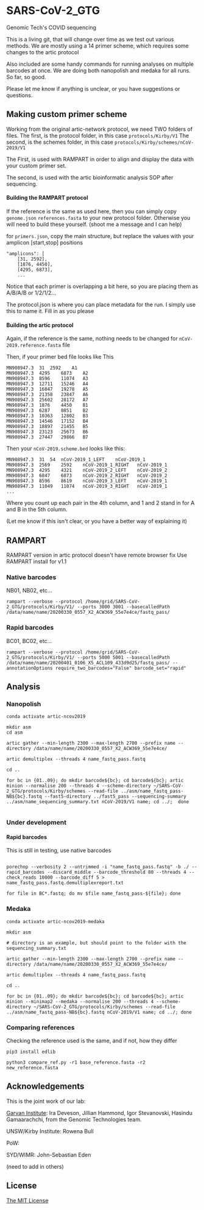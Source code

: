 # SARS-CoV-2_GTG
Genomic Tech's COVID sequencing

This is a living git, that will change over time as we test out various methods.
We are mostly using a 14 primer scheme, which requires some changes to the artic protocol

Also included are some handy commands for running analyses on multiple barcodes at once.
We are doing both nanopolish and medaka for all runs. So far, so good.

Please let me know if anything is unclear, or you have suggestions or questions.


## Making custom primer scheme

Working from the original artic-network protocol, we need TWO folders of files.
The first, is the protocol folder, in this case `protocols/Kirby/V1`
The second, is the schemes folder, in this case `protocols/Kirby/schemes/nCoV-2019/V1`

The First, is used with RAMPART in order to align and display the data with your custom primer set.

The second, is used with the artic bioinformatic analysis SOP after sequencing.

#### Building the RAMPART protocol

If the reference is the same as used here, then you can simply copy
`genome.json`
`references.fasta`
to your new protocol folder. Otherwise you will need to build these yourself.
(shoot me a message and I can help)

for `primers.json`, copy the main structure, but replace the values with your amplicon [start,stop] positions

```
"amplicons": [
    [31, 2592],
    [1876, 4450],
    [4295, 6873],
    ...
```

Notice that each primer is overlapping a bit here, so you are placing them as A/B/A/B or 1/2/1/2...

The protocol.json is where you can place metadata for the run. I simply use this to name it.
Fill in as you please

#### Building the artic protocol

Again, if the reference is the same, nothing needs to be changed for
`nCoV-2019.reference.fasta` file

Then, if your primer bed file looks like This

```
MN908947.3	31	2592	A1
MN908947.3	4295	6873	A2
MN908947.3	8596	11074	A3
MN908947.3	12711	15246	A4
MN908947.3	16847	19278	A5
MN908947.3	21358	23847	A6
MN908947.3	25602	28172	A7
MN908947.3	1876	4450	B1
MN908947.3	6287	8851	B2
MN908947.3	10363	12802	B3
MN908947.3	14546	17152	B4
MN908947.3	18897	21455	B5
MN908947.3	23123	25673	B6
MN908947.3	27447	29866	B7

```

Then your `nCoV-2019.scheme.bed` looks like this:

```
MN908947.3	31	54	nCoV-2019_1_LEFT	nCoV-2019_1
MN908947.3	2569	2592	nCoV-2019_1_RIGHT	nCoV-2019_1
MN908947.3	4295	4321	nCoV-2019_2_LEFT	nCoV-2019_2
MN908947.3	6847	6873	nCoV-2019_2_RIGHT	nCoV-2019_2
MN908947.3	8596	8619	nCoV-2019_3_LEFT	nCoV-2019_1
MN908947.3	11049	11074	nCoV-2019_3_RIGHT	nCoV-2019_1
...
```
Where you count up each pair in the 4th column, and 1 and 2 stand in for A and B in the 5th column.

(Let me know if this isn't clear, or you have a better way of explaining it)


## RAMPART

RAMPART version in artic protocol doesn't have remote browser fix
Use RAMPART install for v1.1

### Native barcodes

NB01, NB02, etc...

```
rampart --verbose --protocol /home/grid/SARS-CoV-2_GTG/protocols/Kirby/V1/ --ports 3000 3001 --basecalledPath /data/name/name/20200330_0557_X2_ACW369_55e7e4ce/fastq_pass/
```

### Rapid barcodes

BC01, BC02, etc...

```
rampart --verbose --protocol /home/grid/SARS-CoV-2_GTG/protocols/Kirby/V1/ --ports 5000 5001 --basecalledPath /data/name/name/20200401_0106_X5_ACL109_433d9d25/fastq_pass/ --annotationOptions require_two_barcodes="False" barcode_set="rapid"

```


## Analysis

### Nanopolish

```
conda activate artic-ncov2019

mkdir asm
cd asm

artic gather --min-length 2300 --max-length 2700 --prefix name --directory /data/name/name/20200330_0557_X2_ACW369_55e7e4ce/

artic demultiplex --threads 4 name_fastq_pass.fastq

cd ..

for bc in {01..09}; do mkdir barcode${bc}; cd barcode${bc}; artic minion --normalise 200 --threads 4 --scheme-directory ~/SARS-CoV-2_GTG/protocols/Kirby/schemes --read-file ../asm/name_fastq_pass-NB${bc}.fastq --fast5-directory ../fast5_pass --sequencing-summary ../asm/name_sequencing_summary.txt nCoV-2019/V1 name; cd ../;  done


```

### Under development
#### Rapid barcodes

This is still in testing, use native barcodes

```

porechop --verbosity 2 --untrimmed -i "name_fastq_pass.fastq" -b ./ --rapid_barcodes --discard_middle --barcode_threshold 80 --threads 4 --check_reads 10000 --barcode_diff 5 > name_fastq_pass.fastq.demultiplexreport.txt

for file in BC*.fastq; do mv $file name_fastq_pass-${file}; done

```


### Medaka

```
conda activate artic-ncov2019-medaka

mkdir asm

# directory is an example, but should point to the folder with the sequencing_summary.txt

artic gather --min-length 2300 --max-length 2700 --prefix name --directory /data/name/name/20200330_0557_X2_ACW369_55e7e4ce/

artic demultiplex --threads 4 name_fastq_pass.fastq

cd ..

for bc in {01..09}; do mkdir barcode${bc}; cd barcode${bc}; artic minion --minimap2 --medaka --normalise 200 --threads 4 --scheme-directory ~/SARS-CoV-2_GTG/protocols/Kirby/schemes --read-file ../asm/name_fastq_pass-NB${bc}.fastq nCoV-2019/V1 name; cd ../; done

```



### Comparing references

Checking the reference used is the same, and if not, how they differ

```
pip3 install edlib

python3 compare_ref.py -r1 base_reference.fasta -r2 new_reference.fasta
```


## Acknowledgements

This is the joint work of our lab:

[Garvan Institute](https://www.garvan.org.au/): Ira Deveson, Jillian Hammond, Igor Stevanovski, Hasindu Gamaarachchi, from the Genomic Technologies team.

UNSW/Kirby Institute: Rowena Bull

PoW:

SYD/WIMR: John-Sebastian Eden

(need to add in others)

## License

[The MIT License](https://opensource.org/licenses/MIT)
